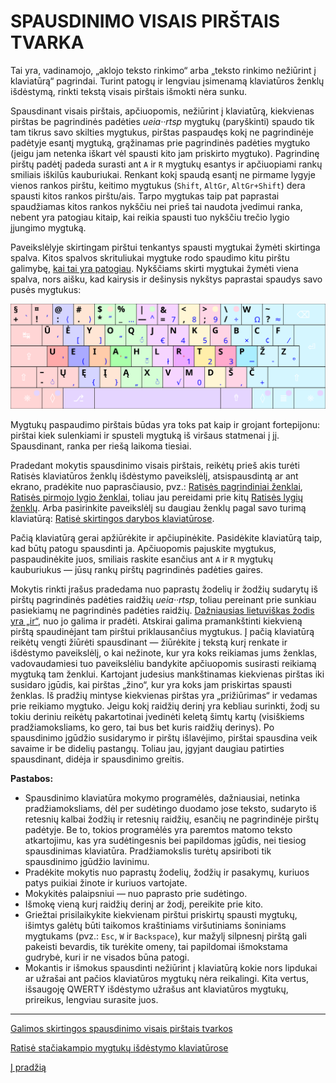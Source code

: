 
# SPAUSDINIMO VISAIS PIRŠTAIS TVARKA

Tai yra, vadinamojo, „aklojo teksto rinkimo“ arba „teksto rinkimo nežiūrint į klaviatūrą“ pagrindai. Turint patogų ir lengviau įsimenamą klaviatūros ženklų išdėstymą, rinkti tekstą visais pirštais išmokti nėra sunku.

Spausdinant visais pirštais, apčiuopomis, nežiūrint į klaviatūrą, kiekvienas pirštas be pagrindinės padėties _ueia··rtsp_ mygtukų (paryškinti) spaudo tik tam tikrus savo skilties mygtukus, pirštas paspaudęs kokį ne pagrindinėje padėtyje esantį mygtuką, grąžinamas prie pagrindinės padėties mygtuko (jeigu jam netenka iškart vėl spausti kito jam priskirto mygtuko). Pagrindinę pirštų padėtį padeda surasti ant ```A``` ir ```R``` mygtukų esantys ir apčiuopiami rankų smiliais iškilūs kauburiukai. Renkant kokį spaudą esantį ne pirmame lygyje vienos rankos pirštu, keitimo mygtukus (```Shift```, ```AltGr```, ```AltGr+Shift```) dera spausti kitos rankos pirštu/ais. Tarpo mygtukas taip pat paprastai spaudžiamas kitos rankos nykščiu nei prieš tai naudota įvedimui ranka, nebent yra patogiau kitaip, kai reikia spausti tuo nykščiu trečio lygio įjungimo mygtuką.

Paveikslėlyje skirtingam pirštui tenkantys spausti mygtukai žymėti skirtinga spalva. Kitos spalvos skrituliukai mygtuke rodo spaudimo kitu pirštu galimybę, [kai tai yra patogiau](skirtingos-spausdinimo-tvarkos.md). Nykščiams skirti mygtukai žymėti viena spalva, nors aišku, kad kairysis ir dešinysis nykštys paprastai spaudys savo pusės mygtukus:

![Spausdinimo visais pirštais tvarka](images/ratise-spausdinimo-tvarka.svg)

Mygtukų paspaudimo pirštais būdas yra toks pat kaip ir grojant fortepijonu: pirštai kiek sulenkiami ir spusteli mygtuką iš viršaus statmenai į jį. Spausdinant, ranka per riešą laikoma tiesiai.

Pradedant mokytis spausdinimo visais pirštais, reikėtų prieš akis turėti Ratisės klaviatūros ženklų išdėstymo paveikslėlį, atsispausdintą ar ant ekrano, pradėkite nuo paprasčiausio, pvz.: [Ratisės pagrindiniai ženklai](images/lt-ratise-isdestymas.svg), [Ratisės pirmojo lygio ženklai](images/kb-lt-ratise-1-lygis.svg), toliau jau pereidami prie kitų [Ratisės lygių ženklų](ratises-isdestymo-lygiai.md). Arba pasirinkite paveikslėlį su daugiau ženklų pagal savo turimą klaviatūrą: [Ratisė skirtingos darybos klaviatūrose](ratise-skirtingos-darybos-klaviaturose.md).

Pačią klaviatūrą gerai apžiūrėkite ir apčiupinėkite. Pasidėkite klaviatūrą taip, kad būtų patogu spausdinti ja. Apčiuopomis pajuskite mygtukus, paspaudinėkite juos, smiliais raskite esančius ant ```A``` ir ```R``` mygtukų kauburiukus — jūsų rankų pirštų pagrindinės padėties gaires.

Mokytis rinkti įrašus pradedama nuo paprastų žodelių ir žodžių sudarytų iš pirštų pagrindinės padėties raidžių _ueia··rtsp_, toliau pereinant prie sunkiau pasiekiamų ne pagrindinės padėties raidžių. [Dažniausias lietuviškas žodis yra „ir“](dazniausi-lt-zodziai.txt), nuo jo galima ir pradėti. Atskirai galima pramankštinti kiekvieną pirštą spaudinėjant tam pirštui priklausančius mygtukus. Į pačią klaviatūrą reikėtų vengti žiūrėti spausdinant — žiūrėkite į tekstą kurį renkate ir išdėstymo paveikslėlį, o kai nežinote, kur yra koks reikiamas jums ženklas, vadovaudamiesi tuo paveikslėliu bandykite apčiuopomis susirasti reikiamą mygtuką tam ženklui. Kartojant judesius mankštinamas kiekvienas pirštas iki susidaro įgūdis, kai pirštas „žino“, kur yra koks jam priskirtas spausti ženklas. Iš pradžių mintyse kiekvienas pirštas yra „prižiūrimas“ ir vedamas prie reikiamo mygtuko. Jeigu kokį raidžių derinį yra kebliau surinkti, žodį su tokiu deriniu reikėtų pakartotinai įvedinėti keletą šimtų kartų (visiškiems pradžiamoksliams, ko gero, tai bus bet kuris raidžių derinys). Po spausdinimo įgūdžio susidarymo ir pirštų išlavėjimo, pirštai spausdina veik savaime ir be didelių pastangų. Toliau jau, įgyjant daugiau patirties spausdinant, didėja ir spausdinimo greitis.

__Pastabos:__
+ Spausdinimo klaviatūra mokymo programėlės, dažniausiai, netinka pradžiamoksliams, dėl per sudėtingo duodamo jose teksto, sudaryto iš retesnių kalbai žodžių ir retesnių raidžių, esančių ne pagrindinėje pirštų padėtyje. Be to, tokios programėlės yra paremtos matomo teksto atkartojimu, kas yra sudėtingesnis bei papildomas įgūdis, nei tiesiog spausdinimas klaviatūra. Pradžiamokslis turėtų apsiriboti tik spausdinimo įgūdžio lavinimu.
+ Pradėkite mokytis nuo paprastų žodelių, žodžių ir pasakymų, kuriuos patys puikiai žinote ir kuriuos vartojate.
+ Mokykitės palaipsniui — nuo paprasto prie sudėtingo.
+ Išmokę vieną kurį raidžių derinį ar žodį, pereikite prie kito.
+ Griežtai prisilaikykite kiekvienam pirštui priskirtų spausti mygtukų, išimtys galėtų būti taikomos kraštiniams viršutiniams šoniniams mygtukams (pvz.: ```Esc```, ```W``` ir ```Backspace```), kur mažylį silpnesnį pirštą gali pakeisti bevardis, tik turėkite omeny, tai papildomai išmokstama gudrybė, kuri ir ne visados būna patogi.
+ Mokantis ir išmokus spausdinti nežiūrint į klaviatūrą kokie nors lipdukai ar užrašai ant pačios klaviatūros mygtukų nėra reikalingi. Kita vertus, išsaugoję QWERTY išdėstymo užrašus ant klaviatūros mygtukų, prireikus, lengviau surasite juos.


-------------------------

[Galimos skirtingos spausdinimo visais pirštais tvarkos](skirtingos-spausdinimo-tvarkos.md)

[Ratisė stačiakampio mygtukų išdėstymo klaviatūrose](ratise-staciakampese-klaviaturose.md)

[Į pradžią](../README.md)
